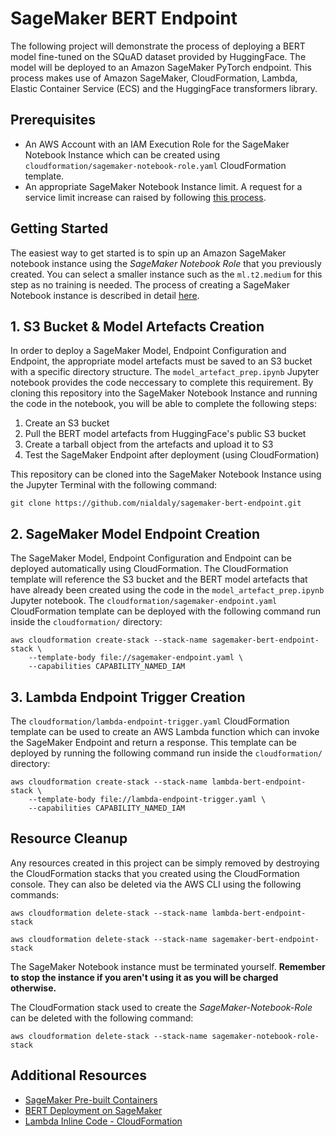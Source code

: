 # SageMaker BERT Endpoint
The following project will demonstrate the process of deploying a BERT model fine-tuned on the SQuAD dataset provided by HuggingFace. The model will be deployed to an Amazon SageMaker PyTorch endpoint. This process makes use of Amazon SageMaker, CloudFormation, Lambda, Elastic Container Service (ECS) and the HuggingFace transformers library.

## Prerequisites
* An AWS Account with an IAM Execution Role for the SageMaker Notebook Instance which can be created using `cloudformation/sagemaker-notebook-role.yaml` CloudFormation template.
* An appropriate SageMaker Notebook Instance limit. A request for a service limit increase can raised by following [this process](https://docs.aws.amazon.com/deepcomposer/latest/devguide/deepcomposer-service-limit.html).

## Getting Started
The easiest way to get started is to spin up an Amazon SageMaker notebook instance using the *SageMaker Notebook Role* that you previously created. You can select a smaller instance such as the `ml.t2.medium` for this step as no training is needed. The process of creating a SageMaker Notebook instance is described in detail [here](https://docs.aws.amazon.com/sagemaker/latest/dg/gs-setup-working-env.html).

## 1. S3 Bucket & Model Artefacts Creation
In order to deploy a SageMaker Model, Endpoint Configuration and Endpoint, the appropriate model artefacts must be saved to an S3 bucket with a specific directory structure. The `model_artefact_prep.ipynb` Jupyter notebook provides the code neccessary to complete this requirement. By cloning this repository into the SageMaker Notebook Instance and running the code in the notebook, you will be able to complete the following steps:
1. Create an S3 bucket
2. Pull the BERT model artefacts from HuggingFace's public S3 bucket
3. Create a tarball object from the artefacts and upload it to S3
4. Test the SageMaker Endpoint after deployment (using CloudFormation)

This repository can be cloned into the SageMaker Notebook Instance using the Jupyter Terminal with the following command:
```
git clone https://github.com/nialdaly/sagemaker-bert-endpoint.git
```

## 2. SageMaker Model Endpoint Creation
The SageMaker Model, Endpoint Configuration and Endpoint can be deployed automatically using CloudFormation. The CloudFormation template will reference the S3 bucket and the BERT model artefacts that have already been created using the code in the `model_artefact_prep.ipynb` Jupyter notebook. The `cloudformation/sagemaker-endpoint.yaml` CloudFormation template can be deployed with the following command run inside the `cloudformation/` directory:
```
aws cloudformation create-stack --stack-name sagemaker-bert-endpoint-stack \
    --template-body file://sagemaker-endpoint.yaml \
    --capabilities CAPABILITY_NAMED_IAM
```

## 3. Lambda Endpoint Trigger Creation
The `cloudformation/lambda-endpoint-trigger.yaml` CloudFormation template can be used to create an AWS Lambda function which can invoke the SageMaker Endpoint and return a response. This template can be deployed by running the following command run inside the `cloudformation/` directory:
```
aws cloudformation create-stack --stack-name lambda-bert-endpoint-stack \
    --template-body file://lambda-endpoint-trigger.yaml \
    --capabilities CAPABILITY_NAMED_IAM
```

## Resource Cleanup
Any resources created in this project can be simply removed by destroying the CloudFormation stacks that you created using the CloudFormation console. They can also be deleted via the AWS CLI using the following commands:
```
aws cloudformation delete-stack --stack-name lambda-bert-endpoint-stack
```

```
aws cloudformation delete-stack --stack-name sagemaker-bert-endpoint-stack
```

The SageMaker Notebook instance must be terminated yourself. **Remember to stop the instance if you aren't using it as you will be charged otherwise.**

The CloudFormation stack used to create the *SageMaker-Notebook-Role* can be deleted with the following command:
```
aws cloudformation delete-stack --stack-name sagemaker-notebook-role-stack
```

## Additional Resources
- [SageMaker Pre-built Containers](https://docs.aws.amazon.com/sagemaker/latest/dg/pre-built-containers-frameworks-deep-learning.html)
- [BERT Deployment on SageMaker](https://aws.amazon.com/blogs/machine-learning/fine-tuning-a-pytorch-bert-model-and-deploying-it-with-amazon-elastic-inference-on-amazon-sagemaker/)
- [Lambda Inline Code - CloudFormation](https://github.com/awslabs/aws-cloudformation-templates/blob/master/aws/services/CloudFormation/MacrosExamples/PyPlate/python.yaml)